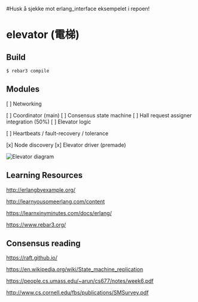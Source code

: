 #Husk å sjekke mot erlang_interface eksempelet i repoen!

elevator (電梯)
=====

Build
-----
    $ rebar3 compile

Modules
----

[ ] Networking

[ ] Coordinator (main)
[ ] Consensus state machine
[ ] Hall request assigner integration (50%)
[ ] Elevator logic

[ ] Heartbeats / fault-recovery / tolerance

[x] Node discovery
[x] Elevator driver (premade)


![Elevator diagram](https://github.com/TTK4145/project-wrong_on_so_many_levels/blob/master/doc/elevator_project.png)

Learning Resources
-----

http://erlangbyexample.org/

http://learnyousomeerlang.com/content

https://learnxinyminutes.com/docs/erlang/

https://www.rebar3.org/

Consensus reading
-----

https://raft.github.io/

https://en.wikipedia.org/wiki/State_machine_replication

https://people.cs.umass.edu/~arun/cs677/notes/week6.pdf

http://www.cs.cornell.edu/fbs/publications/SMSurvey.pdf


